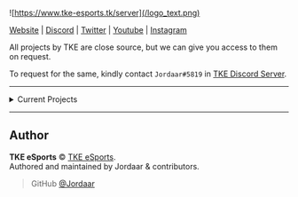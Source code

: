 ![https://www.tke-esports.tk/server](/logo_text.png)


[Website](https://www.tke-esports.tk?from=github) | [Discord](https://www.tke-esports.tk/redirect?from=github&url=https://discord.gg/Vgd5vMn) | [Twitter](https://www.tke-esports.tk/redirect?from=github&url=https://twitter.com/TIMEKEEPERS0) | [Youtube](https://www.tke-esports.tk/redirect?from=github&url=https://www.youtube.com/channel/UCLR40w4ybZ8abGF-AyhGbNg) | [Instagram](https://www.tke-esports.tk/redirect?from=github&url=https://www.instagram.com/timekeepers0)

All projects by TKE are close source, but we can give you access to them on request.

To request for the same, kindly contact `Jordaar#5819` in [TKE Discord Server](https://discord.gg/Vgd5vMn).

---

<details>
<summary>Current Projects</summary>
<br>
  
[TKE Website](https://www.tke-esports.tk) - A static one page website for TIMEKEEPERS ESPORTS. (WIP!)
  
[TKE Bot](https://discord.com/channels/@me/741953879175987251) - Private discord bot for TIMEKEEPERS ESPORTS.
  
[TKE Bot Web Server](https://www.tke-esports.tk/bot) - A web-server for TKE Bot.
</details>

---

## Author

**TKE eSports** © [TKE eSports](https://github.com/orgs/TKE-eSports/people).  
Authored and maintained by Jordaar & contributors.

> GitHub [@Jordaar](https://github.com/Jordaar)
